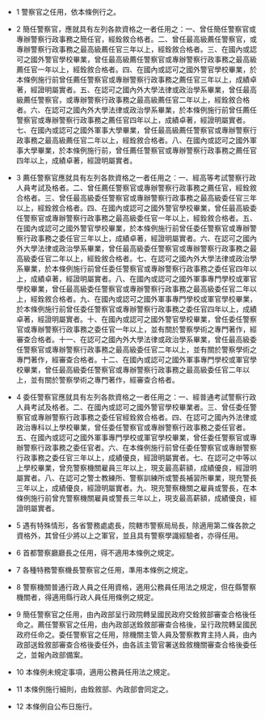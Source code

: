 * 1 警察官之任用，依本條例行之。

* 2 簡任警察官，應就具有左列各款資格之一者任用之：一、曾任簡任警察官或專辦警察行政事務之簡任官，經銓敘合格者。二、曾任最高級薦任警察官，或專辦警察行政事務之最高級薦任官三年以上，經銓敘合格者。三、在國內或認可之國外警官學校畢業，曾任最高級薦任警察官或專辦警察行政事務之最高級薦任官一年以上，經銓敘合格者。四、在國內或認可之國外警官學校畢業，於本條例施行前曾任薦任警察官或專辦警察行政事務之薦任官三年以上，成績卓著，經證明屬實者。五、在認可之國內外大學法律或政治學系畢業，曾任最高級薦任警察官，或專辦警察行政事務之最高級薦任官二年以上，經銓敘合格者。六、在認可之國內外大學法律或政治學系畢業，於本條例施行前曾任薦任警察官或專辦警察行政事務之薦任官四年以上，成績卓著，經證明屬實者。七、在國內或認可之國外軍事大學畢業，曾任最高級薦任警察官或專辦警察行政事務之最高級薦任官二年以上，經銓敘合格者。八、在國內或認可之國外軍事大學畢業，於本條例施行前，曾任薦任警察官或專辦警察行政事務之薦任官四年以上，成績卓著，經證明屬實者。

* 3 薦任警察官應就具有左列各款資格之一者任用之：一、經高等考試警察行政人員考試及格者。二、曾任薦任警察官或專辦警察行政事務之薦任官，經銓敘合格者。三、曾任最高級委任警察官或專辦警察行政事務之最高級委任官三年以上，經銓敘合格者。四、在國內或認可之國外警官學校畢業，曾任最高級委任警察官或專辦警察行政事務之最高級委任官一年以上，經銓敘合格者。五、在國內或認可之國外警官學校畢業，於本條例施行前曾任委任警察官或專辦警察行政事務之委任官三年以上，成績卓著，經證明屬實者。六、在認可之國內外大學法律或政治學系畢業，曾任最高級委任警察官或專辦警察行政事務之最高級委任官二年以上，經銓敘合格者。七、在認可之國內外大學法律或政治學系畢業，於本條例施行前曾任委任警察官或專辦警察行政事務之委任官四年以上，成績卓著，經證明屬實者。八、在國內或認可之國外軍事專門學校或軍官學校畢業，曾任最高級委任警察官或專辦警察行政事務之最高級委任官二年以上，經銓敘合格者。九、在國內或認可之國外軍事專門學校或軍官學校畢業，於本條例施行前曾任委任警察官或專辦警察行政事務之委任官四年以上，成績卓著，經證明屬實者。十、在國內或認可之國外警官學校畢業，曾任委任警察官或專辦警察行政事務之委任官一年以上，並有關於警察學術之專門著作，經審查合格者。十一、在認可之國內外大學法律或政治學系畢業，曾任最高級委任警察官或專辦警察行政事務之最高級委任官二年以上，並有關於警察學術之專門著作，經審查合格者。十二、在國內或認可之國外軍事專門學校或軍官學校畢業，曾任最高級委任警察官或專辦警察行政事務之最高級委任官二年以上，並有關於警察學術之專門著作，經審查合格者。

* 4 委任警察官應就具有左列各款資格之一者任用之：一、經普通考試警察行政人員考試及格者。二、在國內或認可之國外警官學校畢業者。三、曾任委任警察官或專辦警察行政事務之委任官經銓敘合格者。四、在認可之國內外法律或政治專科以上學校畢業，曾任委任警察官或專辦警察行政事務之委任官者。五、在國內或認可之國外軍事專門學校或軍官學校畢業，曾任委任警察官或專辦警察行政事務之委任官者。六、在本條例施行前曾任委任警察官或專辦警察行政事務之委任官三年以上，成績優良，經證明屬實者。七、在認可之中等以上學校畢業，曾充警察機關雇員三年以上，現支最高薪額，成績優良，經證明屬實者。八、在認可之警士教練所、警察訓練所或警長補習所畢業，現充警長三年以上，成績優良，經證明屬實者。九、現充警察機關之雇員或警長，在本條例施行前曾充警察機關雇員或警長三年以上，現支最高薪額，成績優良，經證明屬實者。

* 5 遇有特殊情形，各省警務處處長，院轄市警察局局長，除適用第二條各款之資格外，其曾任少將以上之軍官，並且具有警察學識經驗者，亦得任用。

* 6 首都警察廳廳長之任用，得不適用本條例之規定。

* 7 各種特務警察機長警察官之任用，準用本條例之規定。

* 8 警察機關普通行政人員之任用資格，適用公務員任用法之規定，但在縣警察機關者，得適用縣行政人員任用條例之規定。

* 9 簡任警察官之任用，由內政部呈行政院轉呈國民政府交銓敘部審查合格後任命之。薦任警察官之任用，由內政部送銓敘部審查合格後，呈行政院轉呈國民政府任命之。委任警察官之任用，除機關主管人員及警察教育主持人員，由內政部送銓敘部審查合格後委任外，由各該主管官署送銓敘機關審查合格後委任之，並報內政部備案。

* 10 本條例未規定事項，適用公務員任用法之規定。

* 11 本條例施行細則，由銓敘部、內政部會同定之。

* 12 本條例自公布日施行。

